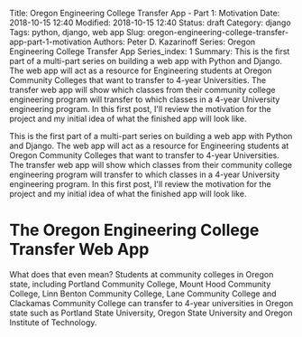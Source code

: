 Title: Oregon Engineering College Transfer App - Part 1: Motivation
Date: 2018-10-15 12:40
Modified: 2018-10-15 12:40
Status: draft
Category: django
Tags: python, django, web app
Slug: oregon-engineering-college-transfer-app-part-1-motivation
Authors: Peter D. Kazarinoff
Series: Oregon Engineering College Transfer App
Series_index: 1
Summary: This is the first part of a multi-part series on building a web app with Python and Django. The web app will act as a resource for Engineering students at Oregon Community Colleges that want to transfer to 4-year Universities. The transfer web app will show which classes from their community college engineering program will transfer to which classes in a 4-year University engineering program. In this first post, I'll review the motivation for the project and my initial idea of what the finished app will look like.

This is the first part of a multi-part series on building a web app with Python and Django. The web app will act as a resource for Engineering students at Oregon Community Colleges that want to transfer to 4-year Universities. The transfer web app will show which classes from their community college engineering program will transfer to which classes in a 4-year University engineering program. In this first post, I'll review the motivation for the project and my initial idea of what the finished app will look like.

# The Oregon Engineering College Transfer Web App

What does that even mean? Students at community colleges in Oregon state, including Portland Community College, Mount Hood Community College, Linn Benton Community College, Lane Community College and Clackamas Community College can transfer to 4-year universities in Oregon state such as Portland State University, Oregon State University and Oregon Institute of Technology.
